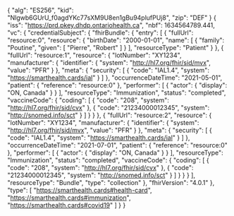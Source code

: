 {
    "alg": "ES256",
    "kid": "Nlgwb6GUrU_f0agdYKc77sXM9U8en1gBu94plufPUj8",
    "zip": "DEF"
}
{
    "iss": "https://prd.pkey.dhdp.ontariohealth.ca",
    "nbf": 1634564789.441,
    "vc": {
        "credentialSubject": {
            "fhirBundle": {
                "entry": [
                    {
                        "fullUrl": "resource:0",
                        "resource": {
                            "birthDate": "2000-01-01",
                            "name": [
                                {
                                    "family": "Poutine",
                                    "given": [
                                        "Pierre",
                                        "Robert"
                                    ]
                                }
                            ],
                            "resourceType": "Patient"
                        }
                    },
                    {
                        "fullUrl": "resource:1",
                        "resource": {
                            "lotNumber": "XY1234",
                            "manufacturer": {
                                "identifier": {
                                    "system": "http://hl7.org/fhir/sid/mvx",
                                    "value": "PFR"
                                }
                            },
                            "meta": {
                                "security": [
                                    {
                                        "code": "IAL1.4",
                                        "system": "https://smarthealth.cards/ial"
                                    }
                                ]
                            },
                            "occurrenceDateTime": "2021-05-01",
                            "patient": {
                                "reference": "resource:0"
                            },
                            "performer": [
                                {
                                    "actor": {
                                        "display": "ON, Canada"
                                    }
                                }
                            ],
                            "resourceType": "Immunization",
                            "status": "completed",
                            "vaccineCode": {
                                "coding": [
                                    {
                                        "code": "208",
                                        "system": "http://hl7.org/fhir/sid/cvx"
                                    },
                                    {
                                        "code": "21234000012345",
                                        "system": "http://snomed.info/sct"
                                    }
                                ]
                            }
                        }
                    },
                    {
                        "fullUrl": "resource:2",
                        "resource": {
                            "lotNumber": "XY1234",
                            "manufacturer": {
                                "identifier": {
                                    "system": "http://hl7.org/fhir/sid/mvx",
                                    "value": "PFR"
                                }
                            },
                            "meta": {
                                "security": [
                                    {
                                        "code": "IAL1.4",
                                        "system": "https://smarthealth.cards/ial"
                                    }
                                ]
                            },
                            "occurrenceDateTime": "2021-07-01",
                            "patient": {
                                "reference": "resource:0"
                            },
                            "performer": [
                                {
                                    "actor": {
                                        "display": "ON, Canada"
                                    }
                                }
                            ],
                            "resourceType": "Immunization",
                            "status": "completed",
                            "vaccineCode": {
                                "coding": [
                                    {
                                        "code": "208",
                                        "system": "http://hl7.org/fhir/sid/cvx"
                                    },
                                    {
                                        "code": "21234000012345",
                                        "system": "http://snomed.info/sct"
                                    }
                                ]
                            }
                        }
                    }
                ],
                "resourceType": "Bundle",
                "type": "collection"
            },
            "fhirVersion": "4.0.1"
        },
        "type": [
            "https://smarthealth.cards#health-card",
            "https://smarthealth.cards#immunization",
            "https://smarthealth.cards#covid19"
        ]
    }
}